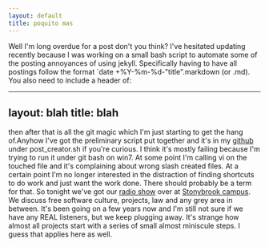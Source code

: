 ```yaml
---
layout: default
title: poquito mas
---
```


Well I'm long overdue for a post don't you think? I've hesitated updating recently because I was working on a small bash script to automate some of the posting annoyances of using jekyll. Specifically having to have all postings follow the format `date +%Y-%m-%d-"title".markdown (or .md). You also need to include a header of:

--- 
layout: blah
title: blah
---

then after that is all the git magic which I'm just starting to get the hang of.Anyhow I've got the preliminary script put together and it's in my [github](https://github.com/woeisme/woeisme.github.com) under post_creator.sh if you're curious. I think it's mostly failing because I'm trying to run it under git bash on win7. At some point I'm calling vi on the touched file and it's complaining about wrong slash created files. At a certain point I'm no longer interested in the distraction of finding shortcuts to do work and just want the work done. There should probably be a term for that. So tonight we've got our [radio show](www.freesoftwareroundtable.org) over at [Stonybrook campus](www.wusb.fm). We discuss free software culture, projects, law and any grey area in between. It's been going on a few years now and I'm still not sure if we have any REAL listeners, but we keep plugging away. It's strange how almost all projects start with a series of small almost miniscule steps. I guess that applies here as well.  

